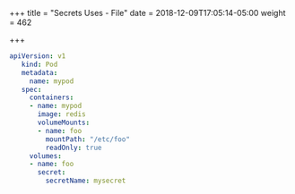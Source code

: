 +++
title = "Secrets Uses - File"
date = 2018-12-09T17:05:14-05:00
weight = 462

+++

```yaml
apiVersion: v1
   kind: Pod
   metadata:
     name: mypod
   spec:
     containers:
     - name: mypod
       image: redis
       volumeMounts:
       - name: foo
         mountPath: "/etc/foo"
         readOnly: true
     volumes:
     - name: foo
       secret:
         secretName: mysecret
```
